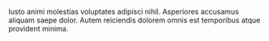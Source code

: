 Iusto animi molestias voluptates adipisci nihil. Asperiores accusamus aliquam saepe dolor. Autem reiciendis dolorem omnis est temporibus atque provident minima.